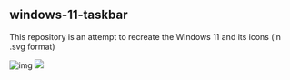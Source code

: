 ## windows-11-taskbar


This repository is an attempt to recreate the Windows 11 and its icons (in .svg format)


![img](https://raw.githubusercontent.com/pronoymukherjeewritescode/windows-11-web/c77511da37f64645e572625291cd7bd1af62da74/desktop-onclick.svg)
![](https://github.com/pronoymukherjeewritescode/windows-11-web/blob/main/inspire.png?raw=true)
